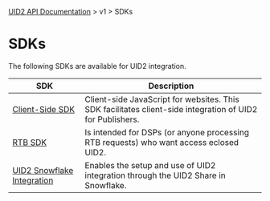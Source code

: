 [UID2 API Documentation](../../README.md) > v1 > SDKs

# SDKs

The following SDKs are available for UID2 integration. 

| SDK | Description |
| --- | --- |
| [Client-Side SDK](./client-side-identity-v1.md) | Client-side JavaScript for websites. This SDK facilitates client-side integration of UID2 for Publishers. |
| [RTB SDK](./dsp-client-v1-overview.md) | Is intended for DSPs (or anyone processing RTB requests) who want access eclosed UID2.|
| [UID2 Snowflake Integration](./snowflake_integration.md) | Enables the setup and use of UID2 integration through the UID2 Share in Snowflake. |

